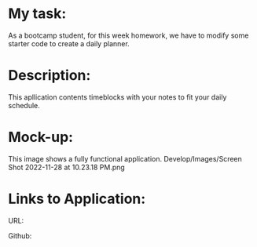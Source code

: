 # My task: 
As a bootcamp student, for this week homework, we have to modify some starter code to create a daily planner. 

# Description: 

This apllication contents timeblocks with your notes to fit your daily schedule. 

# Mock-up:
This image shows a fully functional application. 
Develop/Images/Screen Shot 2022-11-28 at 10.23.18 PM.png

# Links to Application:
URL:

Github:
